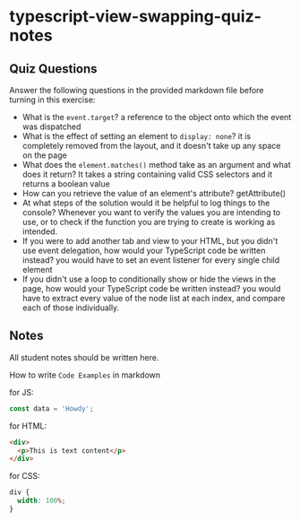 # typescript-view-swapping-quiz-notes

## Quiz Questions

Answer the following questions in the provided markdown file before turning in this exercise:

- What is the `event.target`?
  a reference to the object onto which the event was dispatched
- What is the effect of setting an element to `display: none`?
  it is completely removed from the layout, and it doesn't take up any space on the page
- What does the `element.matches()` method take as an argument and what does it return?
  It takes a string containing valid CSS selectors and it returns a boolean value
- How can you retrieve the value of an element's attribute?
  getAttribute()
- At what steps of the solution would it be helpful to log things to the console?
  Whenever you want to verify the values you are intending to use, or to check if the function you are trying to create is working as intended.
- If you were to add another tab and view to your HTML, but you didn't use event delegation, how would your TypeScript code be written instead?
  you would have to set an event listener for every single child element
- If you didn't use a loop to conditionally show or hide the views in the page, how would your TypeScript code be written instead?
  you would have to extract every value of the node list at each index, and compare each of those individually.

## Notes

All student notes should be written here.

How to write `Code Examples` in markdown

for JS:

```javascript
const data = 'Howdy';
```

for HTML:

```html
<div>
  <p>This is text content</p>
</div>
```

for CSS:

```css
div {
  width: 100%;
}
```
